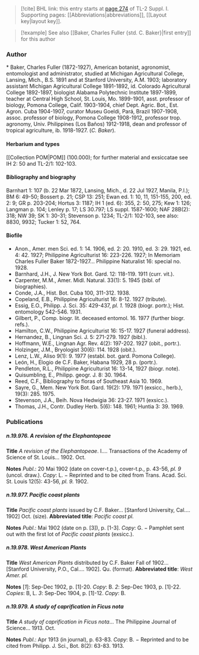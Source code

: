 > [!cite] BHL link: this entry starts at [page 274](https://www.biodiversitylibrary.org/item/103858#page/286/mode/1up) of TL-2 Suppl. I.
> Supporting pages: [[Abbreviations|abbreviations]], [[Layout key|layout key]].

> [!example] See also [[Baker, Charles Fuller {std. C. Baker}|first entry]] for this author

### Author

\* Baker, Charles Fuller (1872-1927), American botanist, agronomist, entomologist and administrator, studied at Michigan Agricultural College, Lansing, Mich., B.S. 1891 and at Stanford University, A.M. 1903; laboratory assistant Michigan Agricultural College 1891-1892, id. Colorado Agricultural College 1892-1897, biologist Alabama Polytechnic Institute 1897-1899, teacher at Central High School, St. Louis, Mo. 1899-1901, asst. professor of biology, Pomona College, Calif. 1903-1904, chief Dept. Agric. Bot., Est. Agron. Cuba 1904-1907, curator Museu Goeldi, Pará, Brazil 1907-1908, assoc. professor of biology, Pomona College 1908-1912, professor trop. agronomy, Univ. Philippines (Los Baños) 1912-1918, dean and professor of tropical agriculture, ib. 1918-1927. (*C. Baker*).

#### Herbarium and types

[[Collection POM|POM]] (100.000); for further material and exsiccatae see IH 2: 50 and TL-2/1: 102-103.

#### Bibliography and biography

Barnhart 1: 107 (b. 22 Mar 1872, Lansing, Mich., d. 22 Jul 1927, Manila, P.I.); BM 6: 49-50; Bossert p. 21; CSP 13: 251; Ewan ed. 1: 10, 11, 151-155, 200, ed. 2: 9; GR p. 203-204; Hortus 3: 1187; IH 1 (ed. 6): 355, 2: 50, 275; Kew 1: 126; Langman p. 104; Lenley p. 17; LS 30.797; LS suppl. 1587-1600; NAF 28B(2): 318; NW 39; SK 1: 30-31; Stevenson p. 1234; TL-2/1: 102-103, see also: 8830, 9932; Tucker 1: 52, 764.

#### Biofile

- Anon., Amer. men Sci. ed. 1: 14. 1906, ed. 2: 20. 1910, ed. 3: 29. 1921, ed. 4: 42. 1927; Philippine Agriculturist 16: 223-226. 1927; In Memoriam Charles Fuller Baker 1872-1927... Philippine Naturalist 16: special no. 1928.
- Barnhard, J.H., J. New York Bot. Gard. 12: 118-119. 1911 (curr. vit.).
- Carpenter, M.M., Amer. Midl. Natural. 33(1): 5. 1945 (bibl. of biographies).
- Conde, J.A., Hist. Bot. Cuba 100, 311-312. 1938.
- Copeland, E.B., Philippine Agriculturist 16: 8-12. 1927 (tribute).
- Essig, E.O., Philipp. J. Sci. 35: 429-437, *pl. 1.* 1928 (biogr. portr.); Hist. entomology 542-546. 1931.
- Gilbert, P., Comp. biogr. lit. deceased entomol. 16. 1977 (further biogr. refs.).
- Hamilton, C.W., Philippine Agriculturist 16: 15-17. 1927 (funeral address).
- Hernandez, B., Lingnan Sci. J. 5: 271-279. 1927 (bibl.).
- Hoffmann, W.E., Lingnan Agr. Rev. 4(2): 197-202. 1927 (obit., portr.).
- Holzinger, J.M., Bryologist 30(6): 114. 1928 (obit.).
- Lenz, L.W., Aliso 9(1): 9. 1977 (establ. bot. gard. Pomona College).
- León, H., Elogio de C.F. Baker, Habana 1929, 28 p. (portr.).
- Pendleton, R.L., Philippine Agriculturist 16: 13-14, 1927 (biogr. note).
- Quisumbling, E., Philipp. geogr. J. 8: 30. 1964.
- Reed, C.F., Bibliography to floras of Southeast Asia 10. 1969.
- Sayre, G., Mem. New York Bot. Gard. 19(2): 179. 1971 (exsicc., herb.), 19(3): 285. 1975.
- Stevenson, J.A., Beih. Nova Hedwigia 36: 23-27. 1971 (exsicc.).
- Thomas, J.H., Contr. Dudley Herb. 5(6): 148. 1961; Huntia 3: 39. 1969.

### Publications

##### n.19.976. A revision of the Elephantopeae

**Title**
*A revision of the Elephantopeae*. I.... Transactions of the Academy of Science of St. Louis... 1902. Oct.

**Notes**
*Publ*.: 20 Mai 1902 (date on cover-t.p.), cover-t.p., p. 43-56, *pl. 9* (uncol. draw.). *Copy*: L. − Reprinted and to be cited from Trans. Acad. Sci. St. Louis 12(5): 43-56, *pl. 9.* 1902.

##### n.19.977. Pacific coast plants

**Title**
*Pacific coast plants* issued by C.F. Baker... \[Stanford University, Cal.... 1902\] Oct. (size).
**Abbreviated title**: *Pacific coast pl.*

**Notes**
*Publ*.: Mai 1902 (date on p. \[3\]), p. \[1-3\]. *Copy*: G. − Pamphlet sent out with the first lot of *Pacific coast plants* (exsicc.).

##### n.19.978. West American Plants

**Title**
*West American Plants* distributed by C.F. Baker Fall of 1902... \[Stanford University, P.O., Cal.... 1902\]. Qu. (format).
**Abbreviated title**: *West Amer. pl.*

**Notes**
\[*1*\]: Sep-Dec 1902, p. \[1\]-20. *Copy*: B.
*2*: Sep-Dec 1903, p. \[1\]-22. *Copies*: B, L.
*3*: Sep-Dec 1904, p. \[1\]-12. *Copy*: B.

##### n.19.979. A study of caprification in Ficus nota

**Title**
*A study of caprification in Ficus nota*... The Philippine Journal of Science... 1913. Oct.

**Notes**
*Publ*.: Apr 1913 (in journal), p. 63-83. *Copy*: B. − Reprinted and to be cited from Philipp. J. Sci., Bot. 8(2): 63-83. 1913.

